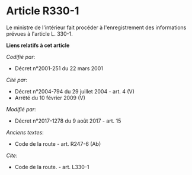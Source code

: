 # Article R330-1

Le ministre de l'intérieur fait procéder à l'enregistrement des informations prévues à l'article L. 330-1.

**Liens relatifs à cet article**

_Codifié par_:

  - Décret n°2001-251 du 22 mars 2001

_Cité par_:

  - Décret n°2004-794 du 29 juillet 2004 - art. 4 (V)
  - Arrêté du 10 février 2009 (V)

_Modifié par_:

  - Décret n°2017-1278 du 9 août 2017 - art. 15

_Anciens textes_:

  - Code de la route - art. R247-6 (Ab)

_Cite_:

  - Code de la route. - art. L330-1
